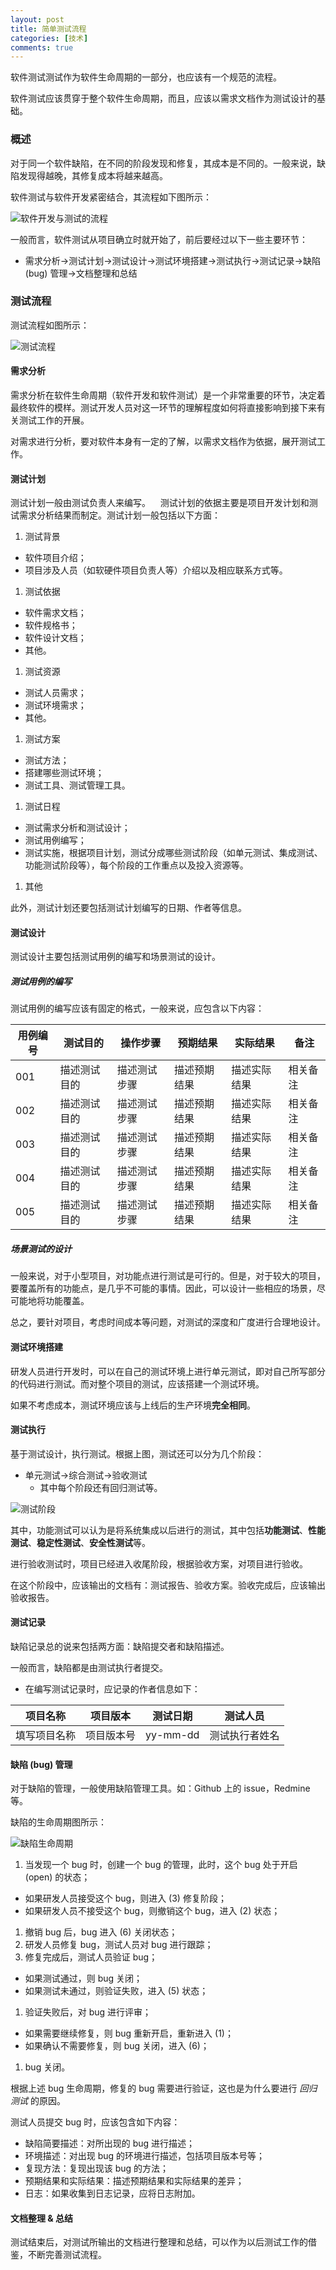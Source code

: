 ```yaml
---
layout: post
title: 简单测试流程
categories: [技术]
comments: true
---
```


软件测试测试作为软件生命周期的一部分，也应该有一个规范的流程。

软件测试应该贯穿于整个软件生命周期，而且，应该以需求文档作为测试设计的基础。

<!--more-->

### 概述

对于同一个软件缺陷，在不同的阶段发现和修复，其成本是不同的。一般来说，缺陷发现得越晚，其修复成本将越来越高。

软件测试与软件开发紧密结合，其流程如下图所示：

![软件开发与测试的流程](/img/deployment_flow.png)

一般而言，软件测试从项目确立时就开始了，前后要经过以下一些主要环节：

* 需求分析→测试计划→测试设计→测试环境搭建→测试执行→测试记录→缺陷 (bug) 管理→文档整理和总结


### 测试流程

测试流程如图所示：

![测试流程](/img/test_flow.png)

#### 需求分析

需求分析在软件生命周期（软件开发和软件测试）是一个非常重要的环节，决定着最终软件的模样。测试开发人员对这一环节的理解程度如何将直接影响到接下来有关测试工作的开展。

对需求进行分析，要对软件本身有一定的了解，以需求文档作为依据，展开测试工作。

#### 测试计划

测试计划一般由测试负责人来编写。
  
测试计划的依据主要是项目开发计划和测试需求分析结果而制定。测试计划一般包括以下方面：

1. 测试背景
  * 软件项目介绍；
  * 项目涉及人员（如软硬件项目负责人等）介绍以及相应联系方式等。
1. 测试依据
  * 软件需求文档；
  * 软件规格书；
  * 软件设计文档；
  * 其他。
1. 测试资源
  * 测试人员需求；
  * 测试环境需求；
  * 其他。
1. 测试方案
  * 测试方法；
  * 搭建哪些测试环境；
  * 测试工具、测试管理工具。
1. 测试日程
  * 测试需求分析和测试设计；
  * 测试用例编写；
  * 测试实施，根据项目计划，测试分成哪些测试阶段（如单元测试、集成测试、功能测试阶段等），每个阶段的工作重点以及投入资源等。
1. 其他

此外，测试计划还要包括测试计划编写的日期、作者等信息。

#### 测试设计

测试设计主要包括测试用例的编写和场景测试的设计。

##### 测试用例的编写

测试用例的编写应该有固定的格式，一般来说，应包含以下内容：

| 用例编号 | 测试目的 | 操作步骤 | 预期结果 | 实际结果 | 备注 |
|----------|----------|----------|----------|----------|------|
|001|描述测试目的|描述测试步骤|描述预期结果|描述实际结果|相关备注|
|002|描述测试目的|描述测试步骤|描述预期结果|描述实际结果|相关备注|
|003|描述测试目的|描述测试步骤|描述预期结果|描述实际结果|相关备注|
|004|描述测试目的|描述测试步骤|描述预期结果|描述实际结果|相关备注|
|005|描述测试目的|描述测试步骤|描述预期结果|描述实际结果|相关备注|

##### 场景测试的设计

一般来说，对于小型项目，对功能点进行测试是可行的。但是，对于较大的项目，要覆盖所有的功能点，是几乎不可能的事情。因此，可以设计一些相应的场景，尽可能地将功能覆盖。

总之，要针对项目，考虑时间成本等问题，对测试的深度和广度进行合理地设计。

#### 测试环境搭建

研发人员进行开发时，可以在自己的测试环境上进行单元测试，即对自己所写部分的代码进行测试。而对整个项目的测试，应该搭建一个测试环境。

如果不考虑成本，测试环境应该与上线后的生产环境**完全相同**。

#### 测试执行

基于测试设计，执行测试。根据上图，测试还可以分为几个阶段：

* 单元测试→综合测试→验收测试
  * 其中每个阶段还有回归测试等。

![测试阶段](/img/test_stage.png)

其中，功能测试可以认为是将系统集成以后进行的测试，其中包括**功能测试**、**性能测试**、**稳定性测试**、**安全性测试**等。

进行验收测试时，项目已经进入收尾阶段，根据验收方案，对项目进行验收。

在这个阶段中，应该输出的文档有：测试报告、验收方案。验收完成后，应该输出验收报告。

#### 测试记录

缺陷记录总的说来包括两方面：缺陷提交者和缺陷描述。

一般而言，缺陷都是由测试执行者提交。

* 在编写测试记录时，应记录的作者信息如下： 
 
| 项目名称 | 项目版本 | 测试日期 | 测试人员 |
|----------|----------|----------|----------|
|填写项目名称|项目版本号|yy-mm-dd|测试执行者姓名|


#### 缺陷 (bug) 管理

对于缺陷的管理，一般使用缺陷管理工具。如：Github 上的 issue，Redmine 等。

缺陷的生命周期图所示：

![缺陷生命周期](/img/bug_lifecycle.png)

1. 当发现一个 bug 时，创建一个 bug 的管理，此时，这个 bug 处于开启 (open) 的状态；
  * 如果研发人员接受这个 bug，则进入 (3) 修复阶段；
  * 如果研发人员不接受这个 bug，则撤销这个 bug，进入 (2) 状态；
1. 撤销 bug 后，bug 进入 (6) 关闭状态；
1. 研发人员修复 bug，测试人员对 bug 进行跟踪；
1. 修复完成后，测试人员验证 bug；
  * 如果测试通过，则 bug 关闭；
  * 如果测试未通过，则验证失败，进入 (5) 状态；
1. 验证失败后，对 bug 进行评审；
  * 如果需要继续修复，则 bug 重新开启，重新进入 (1)；
  * 如果确认不需要修复，则 bug 关闭，进入 (6)；
1. bug 关闭。

根据上述 bug 生命周期，修复的 bug 需要进行验证，这也是为什么要进行 *回归测试* 的原因。

测试人员提交 bug 时，应该包含如下内容：

  * 缺陷简要描述：对所出现的 bug 进行描述；
  * 环境描述：对出现 bug 的环境进行描述，包括项目版本号等；
  * 复现方法：复现出现该 bug 的方法；
  * 预期结果和实际结果：描述预期结果和实际结果的差异；
  * 日志：如果收集到日志记录，应将日志附加。

#### 文档整理 & 总结

测试结束后，对测试所输出的文档进行整理和总结，可以作为以后测试工作的借鉴，不断完善测试流程。


